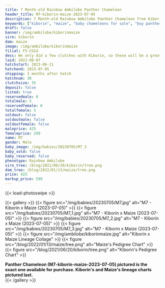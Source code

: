 ```yaml
---
title: 7 Month-old Rainbow Ambilobe Panther Chameleon
header_title: M7-kiborin-maize-2023-07-05
description: 7 Month-old Rainbow Ambilobe Panther Chameleon from Kiborin and Maize. We only did a few clutches with Kiborin, so these will be a great ybbb option from a limited gene pool We've included sire and dam dendrograms if available, but you can view our Kiborin or Maize breeder pages for more information.
keywords: ["kiborin", "maize", "baby chameleons for sale", "buy panther chameleon", "panther for sale", "panther chameleon price", "ambilobe panther chameleon"]
draft: false
banner: /img/ambilobe/kiborinmaize
sire: kiborin
dam: maize
image: /img/ambilobe/kiborinmaize
filial: F5-CG14
desc: We only did a few clutches with Kiborin, so these will be a great ybbb option from a limited gene pool
laid: 2022-08-07
hatchstart: 2023-06-11
hatchend: 2023-07-05
shipping: 3 months after hatch
hatchnum: 30
clutchsize: 35
deposit: false
listed: true
reservedmale: 0
totalmale: 5
reservedfemale: 0
totalfemale: 5
soldout: false
soldoutmale: false
soldoutfemale: false
maleprice: 425
femaleprice: 299
name: M7
gender: Male
baby_image: /img/babies/20230705/M7_3
baby_sold: false
baby_reserved: false
phenotype: Rainbow Ambilobe
sire_tree: /blog/2021/06/20/kiborin/tree.png
dam_tree: /blog/2022/01/13/maize/tree.png
price: 425
markup_price: 599
---
```


{{< load-photoswipe >}}

{{< gallery >}}
  {{< figure src="/img/babies/20230705/M7.jpg" alt="M7 - Kiborin x Maize (2023-07-05)" >}}
  {{< figure src="/img/babies/20230705/M7_1.jpg" alt="M7 - Kiborin x Maize (2023-07-05)" >}}
  {{< figure src="/img/babies/20230705/M7_2.jpg" alt="M7 - Kiborin x Maize (2023-07-05)" >}}
  {{< figure src="/img/babies/20230705/M7_3.jpg" alt="M7 - Kiborin x Maize (2023-07-05)" >}}
  {{< figure src="/img/ambilobe/kiborinmaize.jpg" alt="Kiborin x Maize Lineage Collage" >}}
  {{< figure src="/blog/2022/01/13/maize/tree.png" alt="Maize's Pedigree Chart" >}}
  {{< figure src="/blog/2021/06/20/kiborin/tree.png" alt="Kiborin's Pedigree Chart" >}}
  <figcaption><strong>Panther Chameleon (M7-kiborin-maize-2023-07-05) pictured is the exact one available for purchase. Kiborin's  and Maize's lineage charts pictured last.</strong></figcaption>
{{< /gallery >}}
